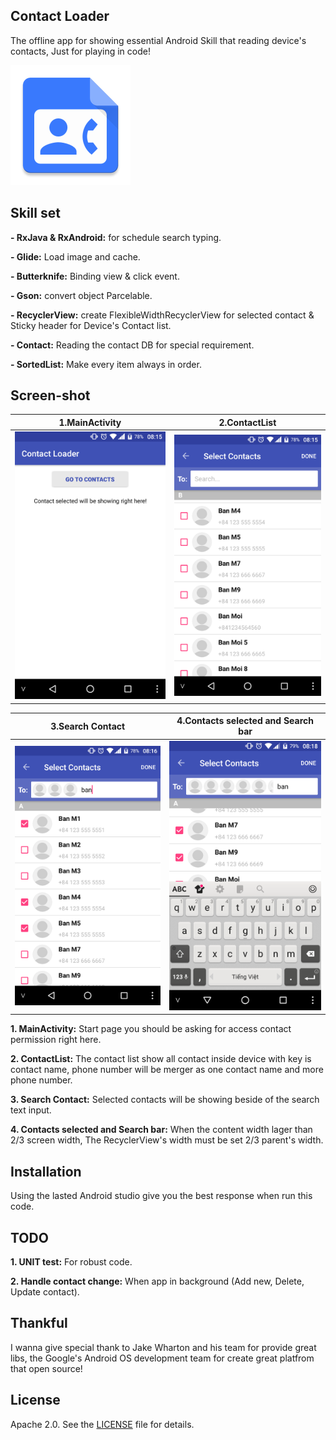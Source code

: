 ## Contact Loader

The offline app for showing essential Android Skill that reading device's contacts, Just for playing in code!

<img src="app/src/main/res/mipmap-xxxhdpi/ic_launcher.png"/>

## Skill set
**- RxJava & RxAndroid:** for schedule search typing.

**- Glide:** Load image and cache.

**- Butterknife:** Binding view & click event.

**- Gson:** convert object Parcelable.

**- RecyclerView:** create FlexibleWidthRecyclerView for selected contact & Sticky header for Device's Contact list.

**- Contact:** Reading the contact DB for special requirement.

**- SortedList:** Make every item always in order.


## Screen-shot

1.MainActivity | 2.ContactList
--- | ---
![MainActivity](/screenshot/Screenshot_01.png) | ![ContactList](/screenshot/Screenshot_02.png)

3.Search Contact | 4.Contacts selected and Search bar
---- | ----
![Search Contact](/screenshot/Screenshot_03.png) | ![Contacts selected and Search bar](/screenshot/Screenshot_04.png)

**1. MainActivity:** Start page you should be asking for access contact permission right here.

**2. ContactList:** The contact list show all contact inside device with key is contact name, phone number will be merger as one contact name and more phone number.

**3. Search Contact:** Selected contacts will be showing beside of the search text input.

**4. Contacts selected and Search bar:** When the content width lager than 2/3 screen width, The RecyclerView's width must be set 2/3 parent's width.


## Installation
Using the lasted Android studio give you the best response when run this code.

## TODO
**1. UNIT test:** For robust code.

**2. Handle contact change:** When app in background (Add new, Delete, Update contact).

Thankful
-------
I wanna give special thank to Jake Wharton and his team for provide great libs, the Google's Android OS development team for create great platfrom that open source!

License
-------
Apache 2.0. See the [LICENSE][1] file for details.


[1]: https://github.com/AnhLeAit/ContactLoader/blob/master/LICENSE
